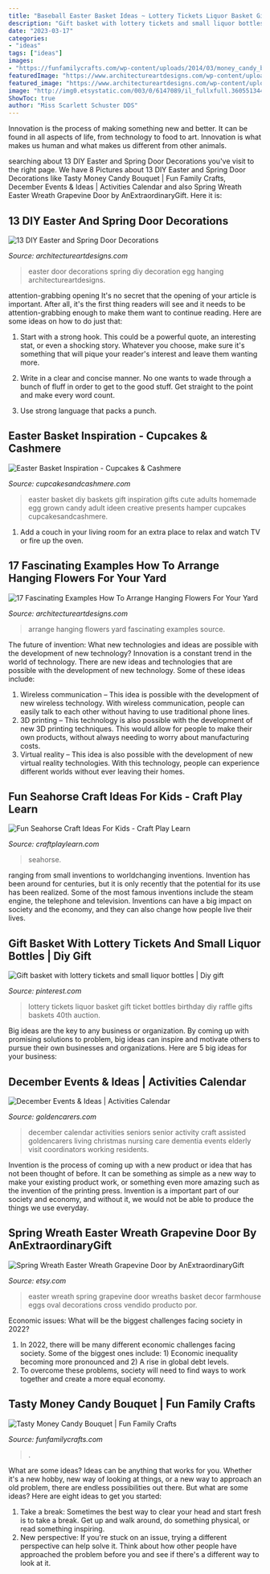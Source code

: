 ```yaml
---
title: "Baseball Easter Basket Ideas ~ Lottery Tickets Liquor Basket Gift Ticket Bottles Birthday Diy Raffle Gifts Baskets 40th Auction"
description: "Gift basket with lottery tickets and small liquor bottles"
date: "2023-03-17"
categories:
- "ideas"
tags: ["ideas"]
images:
- "https://funfamilycrafts.com/wp-content/uploads/2014/03/money_candy_bouquet.jpg"
featuredImage: "https://www.architectureartdesigns.com/wp-content/uploads/2013/03/Easter-Door-Decoration-ArchitectureArtDesigns-3.jpg"
featured_image: "https://www.architectureartdesigns.com/wp-content/uploads/2013/03/Easter-Door-Decoration-ArchitectureArtDesigns-3.jpg"
image: "http://img0.etsystatic.com/003/0/6147089/il_fullxfull.360551344_jkec.jpg"
ShowToc: true
author: "Miss Scarlett Schuster DDS"
---
```



Innovation is the process of making something new and better. It can be found in all aspects of life, from technology to food to art. Innovation is what makes us human and what makes us different from other animals.

	

		
searching about 13 DIY Easter and Spring Door Decorations you've visit to the right page. We have 8 Pictures about 13 DIY Easter and Spring Door Decorations like Tasty Money Candy Bouquet | Fun Family Crafts, December Events &amp; Ideas | Activities Calendar and also Spring Wreath Easter Wreath Grapevine Door by AnExtraordinaryGift. Here it is:
		
    
## 13 DIY Easter And Spring Door Decorations

<img loading=lazy src="https://www.architectureartdesigns.com/wp-content/uploads/2013/03/Easter-Door-Decoration-ArchitectureArtDesigns-3.jpg" onerror="this.onerror=null;this.src='https://tse1.mm.bing.net/th?id=OIP.dk4xwUqm1pfnDG_rwLvetgHaJ3&amp;pid=15.1';" alt="13 DIY Easter and Spring Door Decorations">

_Source: architectureartdesigns.com_

>easter door decorations spring diy decoration egg hanging architectureartdesigns. 

	

attention-grabbing opening
It's no secret that the opening of your article is important. After all, it's the first thing readers will see and it needs to be attention-grabbing enough to make them want to continue reading. Here are some ideas on how to do just that:
1. Start with a strong hook. This could be a powerful quote, an interesting stat, or even a shocking story. Whatever you choose, make sure it's something that will pique your reader's interest and leave them wanting more.

2. Write in a clear and concise manner. No one wants to wade through a bunch of fluff in order to get to the good stuff. Get straight to the point and make every word count.

3. Use strong language that packs a punch.

    
## Easter Basket Inspiration - Cupcakes &amp; Cashmere

<img loading=lazy src="https://cupcakesandcashmere.com/.image/t_share/MTMwMDM3ODE2MTY2OTg0MzIz/easter5.jpg" onerror="this.onerror=null;this.src='https://tse1.mm.bing.net/th?id=OIP.U3vUS-qE_m4zh1cmP2SiMgHaLG&amp;pid=15.1';" alt="Easter Basket Inspiration - Cupcakes &amp; Cashmere">

_Source: cupcakesandcashmere.com_

>easter basket diy baskets gift inspiration gifts cute adults homemade egg grown candy adult ideen creative presents hamper cupcakes cupcakesandcashmere. 

	

1. Add a couch in your living room for an extra place to relax and watch TV or fire up the oven.

    
## 17 Fascinating Examples How To Arrange Hanging Flowers For Your Yard

<img loading=lazy src="https://www.architectureartdesigns.com/wp-content/uploads/2016/08/2-43.jpg" onerror="this.onerror=null;this.src='https://tse3.mm.bing.net/th?id=OIP.W9_4eHYBqHWw7N_60o4eAwDIEs&amp;pid=15.1';" alt="17 Fascinating Examples How To Arrange Hanging Flowers For Your Yard">

_Source: architectureartdesigns.com_

>arrange hanging flowers yard fascinating examples source. 

	

The future of invention: What new technologies and ideas are possible with the development of new technology?
Innovation is a constant trend in the world of technology. There are new ideas and technologies that are possible with the development of new technology. Some of these ideas include: 
1) Wireless communication – This idea is possible with the development of new wireless technology. With wireless communication, people can easily talk to each other without having to use traditional phone lines. 
2) 3D printing – This technology is also possible with the development of new 3D printing techniques. This would allow for people to make their own products, without always needing to worry about manufacturing costs. 
3) Virtual reality – This idea is also possible with the development of new virtual reality technologies. With this technology, people can experience different worlds without ever leaving their homes.

    
## Fun Seahorse Craft Ideas For Kids - Craft Play Learn

<img loading=lazy src="https://www.craftplaylearn.com/wp-content/uploads/2020/04/seahorse.jpg" onerror="this.onerror=null;this.src='https://tse2.mm.bing.net/th?id=OIP.TRGl2hzrhnh8cqVu1DcEhQHaLH&amp;pid=15.1';" alt="Fun Seahorse Craft Ideas For Kids - Craft Play Learn">

_Source: craftplaylearn.com_

>seahorse. 

	

ranging from small inventions to worldchanging inventions.
Invention has been around for centuries, but it is only recently that the potential for its use has been realized. Some of the most famous inventions include the steam engine, the telephone and television. Inventions can have a big impact on society and the economy, and they can also change how people live their lives.

    
## Gift Basket With Lottery Tickets And Small Liquor Bottles | Diy Gift

<img loading=lazy src="https://i.pinimg.com/736x/1c/5a/e1/1c5ae172f182c6efe49c273961cb9a9f--lottery-tickets-liquor-bottles.jpg" onerror="this.onerror=null;this.src='https://tse4.mm.bing.net/th?id=OIP.ujWHiJGST-GQNmVt-7kd4wHaNK&amp;pid=15.1';" alt="Gift basket with lottery tickets and small liquor bottles | Diy gift">

_Source: pinterest.com_

>lottery tickets liquor basket gift ticket bottles birthday diy raffle gifts baskets 40th auction. 

	

Big ideas are the key to any business or organization. By coming up with promising solutions to problem, big ideas can inspire and motivate others to pursue their own businesses and organizations. Here are 5 big ideas for your business: 

    
## December Events &amp; Ideas | Activities Calendar

<img loading=lazy src="https://www.goldencarers.com/assets/img/calendar/12-december-pinterest.jpg" onerror="this.onerror=null;this.src='https://tse1.mm.bing.net/th?id=OIP.8xO4TywZTM_MfOcrDKGxqQHaMP&amp;pid=15.1';" alt="December Events &amp; Ideas | Activities Calendar">

_Source: goldencarers.com_

>december calendar activities seniors senior activity craft assisted goldencarers living christmas nursing care dementia events elderly visit coordinators working residents. 

	

Invention is the process of coming up with a new product or idea that has not been thought of before. It can be something as simple as a new way to make your existing product work, or something even more amazing such as the invention of the printing press. Invention is a important part of our society and economy, and without it, we would not be able to produce the things we use everyday.

    
## Spring Wreath Easter Wreath Grapevine Door By AnExtraordinaryGift

<img loading=lazy src="http://img0.etsystatic.com/003/0/6147089/il_fullxfull.360551344_jkec.jpg" onerror="this.onerror=null;this.src='https://tse4.mm.bing.net/th?id=OIP.GRCf2IDn9rB6r-Ob7sB0ywHaJ4&amp;pid=15.1';" alt="Spring Wreath Easter Wreath Grapevine Door by AnExtraordinaryGift">

_Source: etsy.com_

>easter wreath spring grapevine door wreaths basket decor farmhouse eggs oval decorations cross vendido producto por. 

	

Economic issues: What will be the biggest challenges facing society in 2022?
1. In 2022, there will be many different economic challenges facing society. Some of the biggest ones include: 1) Economic inequality becoming more pronounced and 2) A rise in global debt levels.
2. To overcome these problems, society will need to find ways to work together and create a more equal economy.

    
## Tasty Money Candy Bouquet | Fun Family Crafts

<img loading=lazy src="https://funfamilycrafts.com/wp-content/uploads/2014/03/money_candy_bouquet.jpg" onerror="this.onerror=null;this.src='https://tse1.mm.bing.net/th?id=OIP.gtxY_mVDYF_763UTx4rMZwHaI5&amp;pid=15.1';" alt="Tasty Money Candy Bouquet | Fun Family Crafts">

_Source: funfamilycrafts.com_

>. 

	

What are some ideas?
Ideas can be anything that works for you. Whether it's a new hobby, new way of looking at things, or a new way to approach an old problem, there are endless possibilities out there. But what are some ideas? Here are eight ideas to get you started: 
1. Take a break: Sometimes the best way to clear your head and start fresh is to take a break. Get up and walk around, do something physical, or read something inspiring. 
2. New perspective: If you're stuck on an issue, trying a different perspective can help solve it. Think about how other people have approached the problem before you and see if there's a different way to look at it. 

